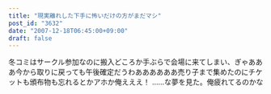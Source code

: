 ```yaml
---
title: "現実離れした下手に怖いだけの方がまだマシ"
post_id: "3632"
date: "2007-12-18T06:45:00+09:00"
draft: false
---
```



冬コミはサークル参加なのに搬入どころか手ぶらで会場に来てしまい、ぎゃあああ今から取りに戻っても午後確定だうわああああああ売り子まで集めたのにチケットも頒布物も忘れるとかアホか俺えええ！ ……な夢を見た。俺疲れてるのかな
